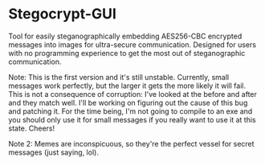 # Stegocrypt-GUI
Tool for easily steganographically embedding AES256-CBC encrypted messages into images for ultra-secure communication. Designed for users with no programming experience to get the most out of steganographic communication.

Note: This is the first version and it's still unstable. Currently, small messages work perfectly, but the larger it gets the more likely it will fail. This is not a consequence of corruption: I've looked at the before and after and they match well. I'll be working on figuring out the cause of this bug and patching it. For the time being, I'm not going to compile to an exe and you should only use it for small messages if you really want to use it at this state. Cheers! 

Note 2: Memes are inconspicuous, so they're the perfect vessel for secret messages (just saying, lol).
